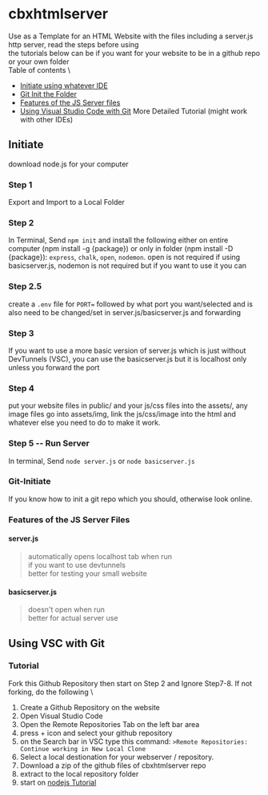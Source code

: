 
# cbxhtmlserver

Use as a Template for an HTML Website with the files including a server.js http server, read the steps before using \
the tutorials below can be if you want for your website to be in a github repo or your own folder\
Table of contents \

- [Initiate using whatever IDE](#initiate)
- [Git Init the Folder](#git-initiate)
- [Features of the JS Server files](#features-of-the-js-server-files)
- [Using Visual Studio Code with Git](#using-vsc-with-git) More Detailed Tutorial (might work with other IDEs)

## Initiate

download node.js for your computer

### Step 1

Export and Import to a Local Folder

### Step 2

In Terminal, Send `npm init` and install the following either on entire computer (npm install -g {package}) or only in folder (npm install -D {package}): `express`, `chalk`, `open`, `nodemon`. open is not required if using basicserver.js, nodemon is not required but if you want to use it you can

### Step 2.5

create a `.env` file for `PORT=` followed by what port you want/selected and is also need to be changed/set in server.js/basicserver.js and forwarding

### Step 3

If you want to use a more basic version of server.js which is just without DevTunnels (VSC), you can use the basicserver.js but it is localhost only unless you forward the port

### Step 4

put your website files in public/ and your js/css files into the assets/, any image files go into assets/img, link the js/css/image into the html and whatever else you need to do to make it work.

### Step 5 -- Run Server

In terminal, Send `node server.js` or `node basicserver.js`

### Git-Initiate

If you know how to init a git repo which you should, otherwise look online.

### Features of the JS Server Files

#### server.js

> automatically opens localhost tab when run\
> if you want to use devtunnels\
> better for testing your small website

#### basicserver.js

> doesn't open when run\
> better for actual server use

## Using VSC with Git

### Tutorial

Fork this Github Repository then start on Step 2 and Ignore Step7-8. If not forking, do the following \

1. Create a Github Repository on the website
2. Open Visual Studio Code
3. Open the Remote Repositories Tab on the left bar area
4. press + icon and select your github repository
5. on the Search bar in VSC type this command: `>Remote Repositories: Continue working in New Local Clone`
6. Select a local destionation for your webserver / repository.
7. Download a zip of the github files of cbxhtmlserver repo
8. extract to the local repository folder
9. start on [nodejs Tutorial](#initiate)
